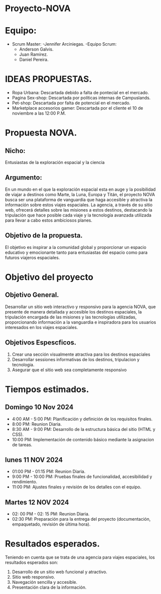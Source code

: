 # Proyecto-NOVA
# Equipo:
 - Scrum Master:
    -Jennifer Arciniegas.
  -Equipo Scrum:
   - Anderson Galvis.
   - Juan Ramírez.
   - Daniel Pereira.
    
# IDEAS PROPUESTAS.
- Ropa Urbana: Descartada debido a falta de pontecial en el mercado.
- Pagina  Sex-shop: Descartada por políticas internas de Campuslands.
- Pet-shop: Descartada por falta de potencial en el mercado.
- Marketplace accesorios gamer: Descartada por el cliente el 10 de noviembre a las 12:00 P.M. 

# Propuesta NOVA.
## Nicho:
Entusiastas de la exploración espacial y la ciencia
## Argumento:
En un mundo en el que la exploración espacial esta en auge y la posibilidad de viajar a destinos como Marte, la Luna, Europa y Titán, el proyecto NOVA busca ser una plataforma de vanguardia que haga accesible y atractiva la información sobre estos viajes espaciales. La agencia, a través de su sitio web, ofrecerá detalles sobre las misiones a estos destinos, destacando la tripulación que hace posible cada viaje y la tecnología avanzada utilizada para llevar a cabo estos ambiciosos planes. 
## Objetivo de la propuesta.
El objetivo es inspirar a la comunidad global y proporcionar un espacio educativo y emocionante tanto para entusiastas del espacio como para futuros viajeros espaciales.

# Objetivo del proyecto
## Objetivo General.
Desarrollar un sitio web interactivo y responsivo para la agencia NOVA, que presente de manera detallada y accesible los destinos espaciales, la tripulación encargada de las misiones y las tecnologías utilizadas, proporcionando información a la vanguardia e inspiradora para los usuarios interesados en los viajes espaciales.
## Objetivos Espescficos.
1. Crear una sección visualmente atractiva para los destinos espaciales
2. Desarrollar sessiones informativas de los destinos, tripulacion y tecnologia.
3. Asegurar que el sitio web sea completamente responsivo

# Tiempos estimados. 
## Domingo 10 Nov 2024
- 4:00 AM - 5:00 PM: Planificación y definición de los requisitos finales.
- 8:00 PM: Reunion Diaria.
- 8:30 AM - 9:00 PM: Desarrollo de la estructura básica del sitio (HTML y CSS).
- 10:00 PM: Implementación de contenido básico mediante la asignacion de tareas.

## lunes 11 NOV 2024
- 01:00 PM - 01:15 PM: Reunion Diaria.
- 9:00 PM - 10:00 PM: Pruebas finales de funcionalidad, accesibilidad y rendimiento.
- 11:00 PM: Ajustes finales y revisión de los detalles con el equipo.

## Martes 12 NOV 2024
- 02: 00 PM - 02: 15 PM: Reunion Diaria.
- 02:30 PM: Preparación para la entrega del proyecto (documentación, empaquetado, revisión de última hora).

# Resultados esperados.
Teniendo en cuenta que se trata de una agencia para viajes espaciales, los resultados esperados son:
1. Desarrollo de un sitio web funcional y atractivo.
2. Sitio web responsivo.
3. Navegación sencilla y accesible.
4. Presentación clara de la información. 




